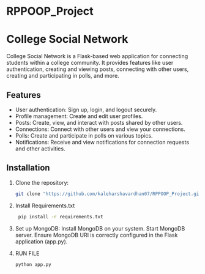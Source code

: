 # RPPOOP_Project

# College Social Network

College Social Network is a Flask-based web application for connecting students within a college community. It provides features like user authentication, creating and viewing posts, connecting with other users, creating and participating in polls, and more.

## Features

- User authentication: Sign up, login, and logout securely.
- Profile management: Create and edit user profiles.
- Posts: Create, view, and interact with posts shared by other users.
- Connections: Connect with other users and view your connections.
- Polls: Create and participate in polls on various topics.
- Notifications: Receive and view notifications for connection requests and other activities.

## Installation

1. Clone the repository:

   ```bash
   git clone "https://github.com/kaleharshavardhan07/RPPOOP_Project.git"
   

2. Install Requirements.txt
    ```bash
     pip install -r requirements.txt


3. Set up MongoDB:
   Install MongoDB on your system.
   Start MongoDB server.
   Ensure MongoDB URI is correctly configured in the Flask application (app.py).

4. RUN FILE
     ```bash
     python app.py
